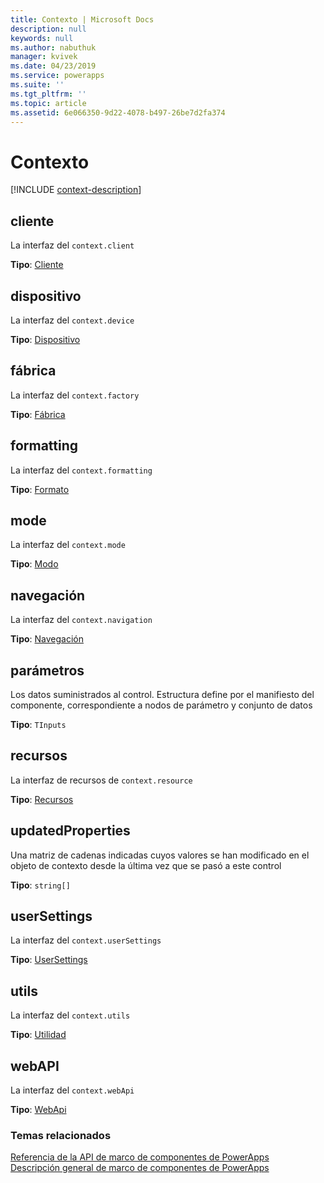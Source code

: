 ```yaml
---
title: Contexto | Microsoft Docs
description: null
keywords: null
ms.author: nabuthuk
manager: kvivek
ms.date: 04/23/2019
ms.service: powerapps
ms.suite: ''
ms.tgt_pltfrm: ''
ms.topic: article
ms.assetid: 6e066350-9d22-4078-b497-26be7d2fa374
---
```


# <a name="context"></a>Contexto

[!INCLUDE [context-description](includes/context-description.md)]

## <a name="client"></a>cliente

La interfaz del `context.client`

**Tipo**: [Cliente](client.md)

## <a name="device"></a>dispositivo

La interfaz del `context.device`

**Tipo**: [Dispositivo](device.md)

## <a name="factory"></a>fábrica

La interfaz del `context.factory`

**Tipo**: [Fábrica](factory.md)

## <a name="formatting"></a>formatting

La interfaz del `context.formatting`

**Tipo**: [Formato](formatting.md)

## <a name="mode"></a>mode

La interfaz del `context.mode`

**Tipo**: [Modo](mode.md)

## <a name="navigation"></a>navegación

La interfaz del `context.navigation`

**Tipo**: [Navegación](navigation.md)

## <a name="parameters"></a>parámetros

Los datos suministrados al control. Estructura define por el manifiesto del componente, correspondiente a nodos de parámetro y conjunto de datos

**Tipo**: `TInputs`

## <a name="resources"></a>recursos

La interfaz de recursos de `context.resource`

**Tipo**: [Recursos](resources.md)

## <a name="updatedproperties"></a>updatedProperties

Una matriz de cadenas indicadas cuyos valores se han modificado en el objeto de contexto desde la última vez que se pasó a este control

**Tipo**: `string[]`

## <a name="usersettings"></a>userSettings

La interfaz del `context.userSettings`

**Tipo**: [UserSettings](usersettings.md)

## <a name="utils"></a>utils

La interfaz del `context.utils`

**Tipo**: [Utilidad](utility.md)

## <a name="webapi"></a>webAPI

La interfaz del `context.webApi`

**Tipo**: [WebApi](webapi.md)

### <a name="related-topics"></a>Temas relacionados

[Referencia de la API de marco de componentes de PowerApps](../reference/index.md)<br/>
[Descripción general de marco de componentes de PowerApps](../overview.md)